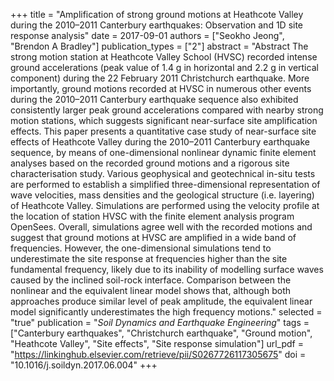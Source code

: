 +++
title = "Amplification of strong ground motions at Heathcote Valley during the 2010–2011 Canterbury earthquakes: Observation and 1D site response analysis"
date = 2017-09-01
authors = ["Seokho Jeong", "Brendon A Bradley"]
publication_types = ["2"]
abstract = "Abstract The strong motion station at Heathcote Valley School (HVSC) recorded intense ground accelerations (peak value of 1.4 g in horizontal and 2.2 g in vertical component) during the 22 February 2011 Christchurch earthquake. More importantly, ground motions recorded at HVSC in numerous other events during the 2010–2011 Canterbury earthquake sequence also exhibited consistently larger peak ground accelerations compared with nearby strong motion stations, which suggests significant near-surface site amplification effects. This paper presents a quantitative case study of near-surface site effects of Heathcote Valley during the 2010–2011 Canterbury earthquake sequence, by means of one-dimensional nonlinear dynamic finite element analyses based on the recorded ground motions and a rigorous site characterisation study. Various geophysical and geotechnical in-situ tests are performed to establish a simplified three-dimensional representation of wave velocities, mass densities and the geological structure (i.e. layering) of Heathcote Valley. Simulations are performed using the velocity profile at the location of station HVSC with the finite element analysis program OpenSees. Overall, simulations agree well with the recorded motions and suggest that ground motions at HVSC are amplified in a wide band of frequencies. However, the one-dimensional simulations tend to underestimate the site response at frequencies higher than the site fundamental frequency, likely due to its inability of modelling surface waves caused by the inclined soil-rock interface. Comparison between the nonlinear and the equivalent linear model shows that, although both approaches produce similar level of peak amplitude, the equivalent linear model significantly underestimates the high frequency motions."
selected = "true"
publication = "*Soil Dynamics and Earthquake Engineering*"
tags = ["Canterbury earthquakes", "Christchurch earthquake", "Ground motion", "Heathcote Valley", "Site effects", "Site response simulation"]
url_pdf = "https://linkinghub.elsevier.com/retrieve/pii/S0267726117305675"
doi = "10.1016/j.soildyn.2017.06.004"
+++

